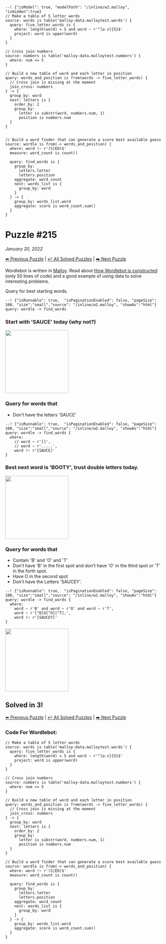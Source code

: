 ```malloy
--! {"isModel": true, "modelPath": "/inline/w2.malloy", "isHidden":true}
// Make a table of 5 letter words
source: words is table('malloy-data.malloytest.words') {
  query: five_letter_words is {
    where: length(word) = 5 and word ~ r'^[a-z]{5}$'
    project: word is upper(word)
  }
}

// Cross join numbers
source: numbers is table('malloy-data.malloytest.numbers') {
  where: num <= 5
}

// Build a new table of word and each letter in position
query: words_and_position is from(words -> five_letter_words) {
  // Cross join is missing at the moment
  join_cross: numbers
} -> {
  group_by: word
  nest: letters is {
    order_by: 2
    group_by:
      letter is substr(word, numbers.num, 1)
      position is numbers.num
  }
}


// Build a word finder that can generate a score best available guess
source: wordle is from(-> words_and_position) {
  where: word !~ r'(S|ED)$'
  measure: word_count is count()

  query: find_words is {
    group_by:
      letters.letter
      letters.position
    aggregate: word_count
    nest: words_list is {
      group_by: word
    }
  } -> {
    group_by: words_list.word
    aggregate: score is word_count.sum()
  }
}
```

# Puzzle #215
_January 20, 2022_

[⬅️ Previous Puzzle](wordle214.md)   |   [↩️ All Solved Puzzles](wordle5.md)  |  [➡️ Next Puzzle](wordle216.md)

Wordlebot is written in [Malloy](https://github.com/looker-open-source/malloy/). Read about [How Wordlebot is constructed](wordle.md) (only 50 lines of code) and a good example of using data to solve interesting problems.

Query for best starting words.

```malloy
--! {"isRunnable": true,  "isPaginationEnabled": false, "pageSize": 100, "size":"small","source": "/inline/w2.malloy", "showAs":"html"}
query: wordle -> find_words
```


### Start with 'SAUCE' today (why not?)

<img src="/malloy/img/wordle215a.png" style="width: 200px">

### Query for words that
  * Don't have the letters 'SAUCE'

```malloy
--! {"isRunnable": true,  "isPaginationEnabled": false, "pageSize": 100, "size":"small","source": "/inline/w2.malloy", "showAs":"html"}
query: wordle -> find_words {
  where:
    // word ~ r'[]',
    // word ~ r'.....',
    word !~ r'[SAUCE]'
}
```

### Best next word is 'BOOTY', trust double letters today.

<img src="/malloy/img/wordle215b.png" style="width: 200px">

### Query for words that
   * Contain 'B' and 'O' and 'T'
   * Don't have 'B' in the first spot and don't have 'O' in the third spot or 'T' in the forth spot.
   * Have O in the second spot
   * Don't have the Letters 'SAUCEY'.

```malloy
--! {"isRunnable": true,  "isPaginationEnabled": false, "pageSize": 100, "size":"small","source": "/inline/w2.malloy", "showAs":"html"}
query: wordle -> find_words {
  where:
    word ~ r'B' and word ~ r'O' and word ~ r'T',
    word ~ r'[^B]O[^O][^T].',
    word !~ r'[SAUCEY]'
}
```


<img src="/malloy/img/wordle215c.png" style="width: 200px">

## Solved in 3!

[⬅️ Previous Puzzle](wordle214.md)   |   [↩️ All Solved Puzzles](wordle5.md)  |  [➡️ Next Puzzle](wordle216.md)

### Code For Wordlebot:

```malloy
// Make a table of 5 letter words
source: words is table('malloy-data.malloytest.words') {
  query: five_letter_words is {
    where: length(word) = 5 and word ~ r'^[a-z]{5}$'
    project: word is upper(word)
  }
}

// Cross join numbers
source: numbers is table('malloy-data.malloytest.numbers') {
  where: num <= 5
}

// Build a new table of word and each letter in position
query: words_and_position is from(words -> five_letter_words) {
  // Cross join is missing at the moment
  join_cross: numbers
} -> {
  group_by: word
  nest: letters is {
    order_by: 2
    group_by:
      letter is substr(word, numbers.num, 1)
      position is numbers.num
  }
}

// Build a word finder that can generate a score best available guess
source: wordle is from(-> words_and_position) {
  where: word !~ r'(S|ED)$'
  measure: word_count is count()

  query: find_words is {
    group_by:
      letters.letter
      letters.position
    aggregate: word_count
    nest: words_list is {
      group_by: word
    }
  } -> {
    group_by: words_list.word
    aggregate: score is word_count.sum()
  }
}
```
